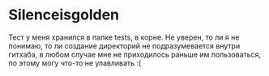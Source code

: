 # Silenceisgolden

Тест у меня хранился в папке tests, в корне. Не уверен, то ли я не понимаю, то ли создание директорий не подразумевается внутри гитхаба, в любом случае мне не приходилось раньше им пользоваться, по этому могу что-то не улавливать :(
